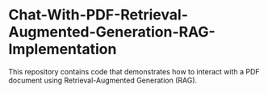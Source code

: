 # Chat-With-PDF-Retrieval-Augmented-Generation-RAG-Implementation
This repository contains code that demonstrates how to interact with a PDF document using Retrieval-Augmented Generation (RAG). 
